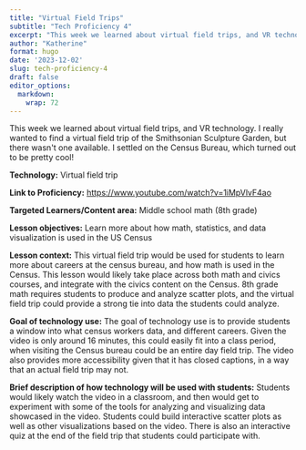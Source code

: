 ```yaml
---
title: "Virtual Field Trips"
subtitle: "Tech Proficiency 4"
excerpt: "This week we learned about virtual field trips, and VR technology. I really wanted to find a virtual field trip of the Smithsonian Sculpture Garden, but there wasn't one available. I settled on the Census Bureau, which turned out to be pretty cool!"
author: "Katherine"
format: hugo
date: '2023-12-02'
slug: tech-proficiency-4
draft: false
editor_options: 
  markdown: 
    wrap: 72
---
```


This week we learned about virtual field trips, and VR technology. I
really wanted to find a virtual field trip of the Smithsonian Sculpture
Garden, but there wasn't one available. I settled on the Census Bureau,
which turned out to be pretty cool!

**Technology:** Virtual field trip 

**Link to Proficiency:** <https://www.youtube.com/watch?v=1iMpVlvF4ao>

**Targeted Learners/Content area:** Middle school math (8th grade)

**Lesson objectives:** Learn more about how math, statistics, and data
visualization is used in the US Census

**Lesson context:** This virtual field trip would be used for students
to learn more about careers at the census bureau, and how math is used
in the Census. This lesson would likely take place across both math and
civics courses, and integrate with the civics content on the Census. 8th
grade math requires students to produce and analyze scatter plots, and
the virtual field trip could provide a strong tie into data the students
could analyze. 

**Goal of technology use:** The goal of technology use is to provide
students a window into what census workers data, and different careers.
Given the video is only around 16 minutes, this could easily fit into a
class period, when visiting the Census bureau could be an entire day
field trip. The video also provides more accessibility given that it has
closed captions, in a way that an actual field trip may not. 

**Brief description of how technology will be used with students:**
Students would likely watch the video in a classroom, and then would get
to experiment with some of the tools for analyzing and visualizing data
showcased in the video. Students could build interactive scatter plots
as well as other visualizations based on the video. There is also an
interactive quiz at the end of the field trip that students could
participate with. 
